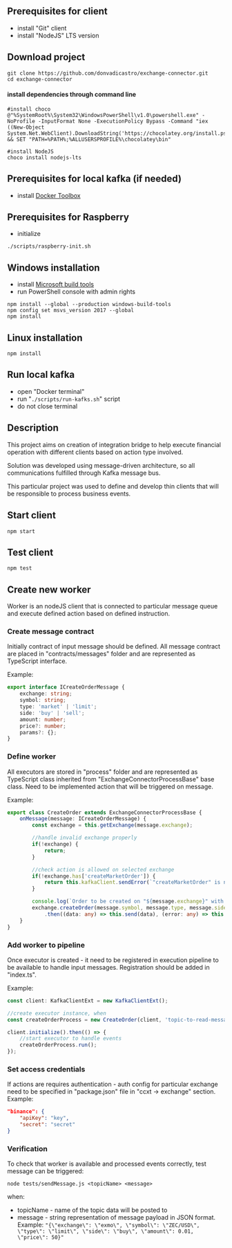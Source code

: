 ## Prerequisites for client
* install "Git" client
* install "NodeJS" LTS version

## Download project
```
git clone https://github.com/donvadicastro/exchange-connector.git
cd exchange-connector
```

#### install dependencies through command line 
```
#install choco
@"%SystemRoot%\System32\WindowsPowerShell\v1.0\powershell.exe" -NoProfile -InputFormat None -ExecutionPolicy Bypass -Command "iex ((New-Object System.Net.WebClient).DownloadString('https://chocolatey.org/install.ps1'))" && SET "PATH=%PATH%;%ALLUSERSPROFILE%\chocolatey\bin"

#install NodeJS
choco install nodejs-lts
```

## Prerequisites for local kafka (if needed)
* install [Docker Toolbox](https://docs.docker.com/toolbox/toolbox_install_windows/)

## Prerequisites for Raspberry
* initialize
```
./scripts/raspberry-init.sh
```

## Windows installation
* install [Microsoft build tools](http://www.microsoft.com/en-us/download/details.aspx?id=40760)
* run PowerShell console with admin rights 
```
npm install --global --production windows-build-tools
npm config set msvs_version 2017 --global
npm install
```

## Linux installation
```
npm install
```

## Run local kafka
* open "Docker terminal"
* run "`./scripts/run-kafks.sh`" script
* do not close terminal

## Description
This project aims on creation of integration bridge to help execute financial operation 
with different clients based on action type involved.

Solution was developed using message-driven architecture, 
so all communications fulfilled through Kafka message bus.

This particular project was used to define and develop thin clients 
that will be responsible to process business events.

## Start client
```
npm start
```

## Test client
```
npm test
```

## Create new worker
Worker is an nodeJS client that is connected to particular message queue and execute defined action based on
defined instruction.

### Create message contract
Initially contract of input message should be defined. All message contract are placed in "contracts/messages" folder
and are represented as TypeScript interface.

Example:
```typescript
export interface ICreateOrderMessage {
    exchange: string;
    symbol: string;
    type: 'market' | 'limit';
    side: 'buy' | 'sell';
    amount: number;
    price?: number;
    params?: {};
}
``` 

### Define worker
All executors are stored in "process" folder and are represented as TypeScript class inherited from "ExchangeConnectorProcessBase" base class.
Need to be implemented action that will be triggered on message.

Example:
```typescript
export class CreateOrder extends ExchangeConnectorProcessBase {
    onMessage(message: ICreateOrderMessage) {
        const exchange = this.getExchange(message.exchange);

        //handle invalid exchange properly
        if(!exchange) {
            return;
        }

        //check action is allowed on selected exchange
        if(!exchange.has['createMarketOrder']) {
            return this.kafkaClient.sendError(`"createMarketOrder" is not supported on "${message.exchange}"`);
        }

        console.log(`Order to be created on "${message.exchange}" with params: ${JSON.stringify(message)}`);
        exchange.createOrder(message.symbol, message.type, message.side, message.amount, message.price, message.params)
            .then((data: any) => this.send(data), (error: any) => this.sendError(error));
    }
}
```

### Add worker to pipeline
Once executor is created - it need to be registered in execution pipeline to be available to handle input messages.
Registration should be added in "index.ts".

Example:
```typescript
const client: KafkaClientExt = new KafkaClientExt();

//create executor instance, when 
const createOrderProcess = new CreateOrder(client, 'topic-to-read-messages-from', 'topic-to-generate-messages-to');

client.initialize().then(() => {
    //start executor to handle events
    createOrderProcess.run();
});
```

### Set access credentials
If actions are requires authentication - auth config for particular exchange need to be specified in "package.json" file
in "ccxt -> exchange" section. Example:
```json
"binance": {
    "apiKey": "key",
    "secret": "secret"
}
```

### Verification
To check that worker is available and processed events correctly, test message can be triggered:
```
node tests/sendMessage.js <topicName> <message>
```

when:
* topicName - name of the topic data will be posted to
* message - string representation of message payload in JSON format. 
Example: `"{\"exchange\": \"exmo\", \"symbol\": \"ZEC/USD\", \"type\": \"limit\", \"side\": \"buy\", \"amount\": 0.01, \"price\": 50}"`